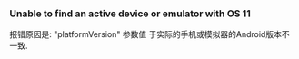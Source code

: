 ### Unable to find an active device or emulator with OS 11
报错原因是: "platformVersion" 参数值 于实际的手机或模拟器的Android版本不一致. 